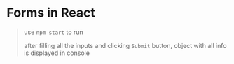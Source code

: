 # Forms in React

> use ``npm start`` to run
> 
> after filling all the inputs and clicking ``Submit`` button, object with all info is displayed in console
